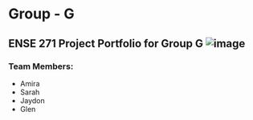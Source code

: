 # Group - G
## ENSE 271 Project Portfolio for Group G ![image](https://github.com/user-attachments/assets/d2acd3b8-b639-4bee-9878-009354dac8df)

### Team Members:
 * Amira
 * Sarah
 * Jaydon
 * Glen
